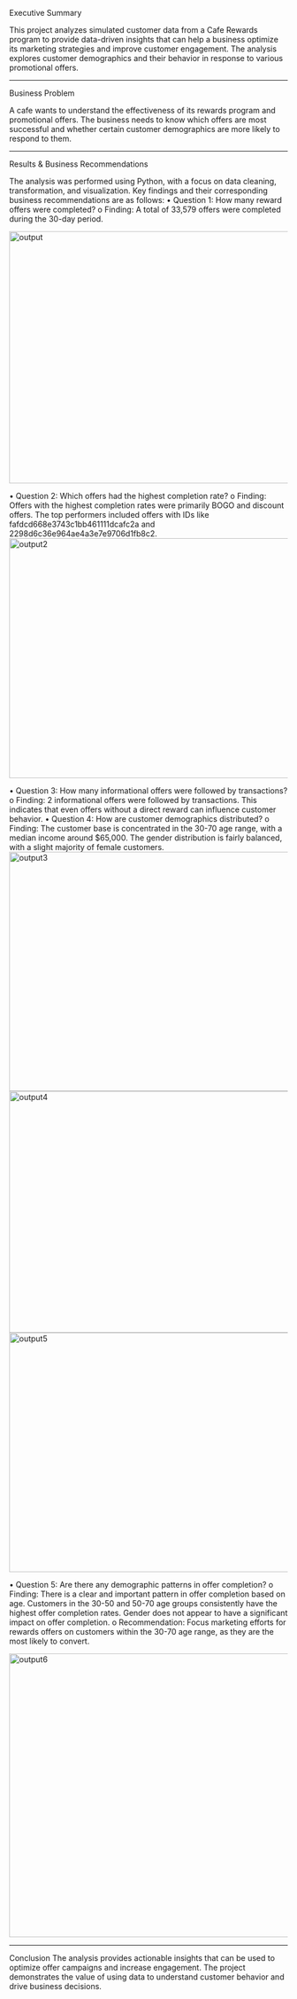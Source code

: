
Executive Summary

This project analyzes simulated customer data from a Cafe Rewards program to provide data-driven insights that can help a business optimize its marketing strategies and improve customer engagement. The analysis explores customer demographics and their behavior in response to various promotional offers.
________________________________________
Business Problem

A cafe wants to understand the effectiveness of its rewards program and promotional offers. The business needs to know which offers are most successful and whether certain customer demographics are more likely to respond to them.
________________________________________
Results & Business Recommendations

The analysis was performed using Python, with a focus on data cleaning, transformation, and visualization. Key findings and their corresponding business recommendations are as follows:
•	Question 1: How many reward offers were completed?
o	Finding: A total of 33,579 offers were completed during the 30-day period.

 

<img width="589" height="455" alt="output" src="https://github.com/user-attachments/assets/72bee10d-89ec-4b02-ae08-280811b57857" />



•	Question 2: Which offers had the highest completion rate?
o	Finding: Offers with the highest completion rates were primarily BOGO and discount offers. The top performers included offers with IDs like fafdcd668e3743c1bb461111dcafc2a and 2298d6c36e964ae4a3e7e9706d1fb8c2.
 <img width="824" height="433" alt="output2" src="https://github.com/user-attachments/assets/fa6c95b3-d09d-491b-ac31-39d8d238ae99" />

•	Question 3: How many informational offers were followed by transactions?
o	Finding: 2 informational offers were followed by transactions. This indicates that even offers without a direct reward can influence customer behavior.
•	Question 4: How are customer demographics distributed?
o	Finding: The customer base is concentrated in the 30-70 age range, with a median income around $65,000. The gender distribution is fairly balanced, with a slight majority of female customers.
<img width="589" height="432" alt="output3" src="https://github.com/user-attachments/assets/0816ff09-1766-4616-ab9c-d2e9a051630e" />
<img width="592" height="436" alt="output4" src="https://github.com/user-attachments/assets/daeb1023-3f8c-47ba-a1c8-24b74787a780" />
<img width="589" height="432" alt="output5" src="https://github.com/user-attachments/assets/1b13c76f-575d-4a9f-97cf-b9240f52cdd5" />

   

•	Question 5: Are there any demographic patterns in offer completion?
o	Finding: There is a clear and important pattern in offer completion based on age. Customers in the 30-50 and 50-70 age groups consistently have the highest offer completion rates. Gender does not appear to have a significant impact on offer completion.
o	Recommendation: Focus marketing efforts for rewards offers on customers within the 30-70 age range, as they are the most likely to convert.

<img width="550" height="512" alt="output6" src="https://github.com/user-attachments/assets/3562b410-dd02-488f-9721-02452ea6ad2a" />

 
________________________________________
Conclusion
The analysis provides actionable insights that can be used to optimize offer campaigns and increase engagement. The project demonstrates the value of using data to understand customer behavior and drive business decisions.


